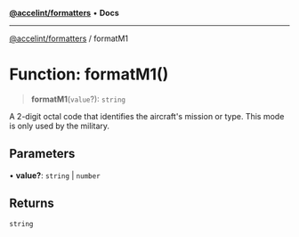 [**@accelint/formatters**](../README.md) • **Docs**

***

[@accelint/formatters](../README.md) / formatM1

# Function: formatM1()

> **formatM1**(`value`?): `string`

A 2-digit octal code that identifies the aircraft's mission or type.
This mode is only used by the military.

## Parameters

• **value?**: `string` \| `number`

## Returns

`string`
